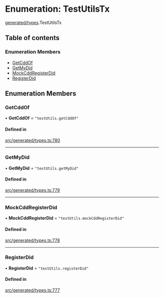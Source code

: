 # Enumeration: TestUtilsTx

[generated/types](../wiki/generated.types).TestUtilsTx

## Table of contents

### Enumeration Members

- [GetCddOf](../wiki/generated.types.TestUtilsTx#getcddof)
- [GetMyDid](../wiki/generated.types.TestUtilsTx#getmydid)
- [MockCddRegisterDid](../wiki/generated.types.TestUtilsTx#mockcddregisterdid)
- [RegisterDid](../wiki/generated.types.TestUtilsTx#registerdid)

## Enumeration Members

### GetCddOf

• **GetCddOf** = ``"testUtils.getCddOf"``

#### Defined in

[src/generated/types.ts:780](https://github.com/PolymeshAssociation/polymesh-private-sdk/blob/dd40dc5f/src/generated/types.ts#L780)

___

### GetMyDid

• **GetMyDid** = ``"testUtils.getMyDid"``

#### Defined in

[src/generated/types.ts:779](https://github.com/PolymeshAssociation/polymesh-private-sdk/blob/dd40dc5f/src/generated/types.ts#L779)

___

### MockCddRegisterDid

• **MockCddRegisterDid** = ``"testUtils.mockCddRegisterDid"``

#### Defined in

[src/generated/types.ts:778](https://github.com/PolymeshAssociation/polymesh-private-sdk/blob/dd40dc5f/src/generated/types.ts#L778)

___

### RegisterDid

• **RegisterDid** = ``"testUtils.registerDid"``

#### Defined in

[src/generated/types.ts:777](https://github.com/PolymeshAssociation/polymesh-private-sdk/blob/dd40dc5f/src/generated/types.ts#L777)
